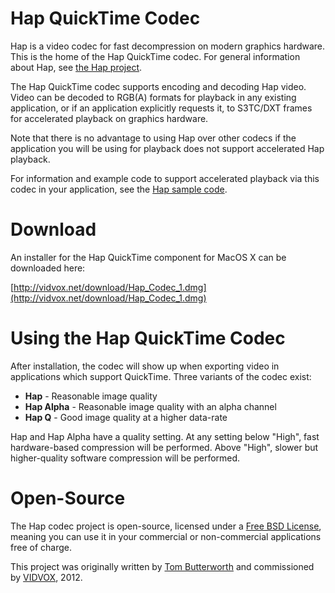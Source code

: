 Hap QuickTime Codec
==========

Hap is a video codec for fast decompression on modern graphics hardware. This is the home of the Hap QuickTime codec. For general information about Hap, see [the Hap project][1].

The Hap QuickTime codec supports encoding and decoding Hap video. Video can be decoded to RGB(A) formats for playback in any existing application, or if an application explicitly requests it, to S3TC/DXT frames for accelerated playback on graphics hardware.

Note that there is no advantage to using Hap over other codecs if the application you will be using for playback does not support accelerated Hap playback.
 
For information and example code to support accelerated playback via this codec in your application, see the [Hap sample code][2].

Download
====

An installer for the Hap QuickTime component for MacOS X can be downloaded here:

[http://vidvox.net/download/Hap_Codec_1.dmg](http://vidvox.net/download/Hap_Codec_1.dmg)

Using the Hap QuickTime Codec
====

After installation, the codec will show up when exporting video in applications which support QuickTime. Three variants of the codec exist:

* **Hap** - Reasonable image quality
* **Hap Alpha** - Reasonable image quality with an alpha channel
* **Hap Q** - Good image quality at a higher data-rate

Hap and Hap Alpha have a quality setting. At any setting below "High", fast hardware-based compression will be performed. Above "High", slower but higher-quality software compression will be performed.

Open-Source
====

The Hap codec project is open-source, licensed under a [Free BSD License][3], meaning you can use it in your commercial or non-commercial applications free of charge.

This project was originally written by [Tom Butterworth][4] and commissioned by [VIDVOX][5], 2012.

[1]: http://github.com/vidvox/hap
[2]: http://github.com/vidvox/hap-quicktime-playback-demo
[3]: http://github.com/vidvox/hap-qt-codec/blob/master/LICENSE
[4]: http://kriss.cx/tom
[5]: http://www.vidvox.net
